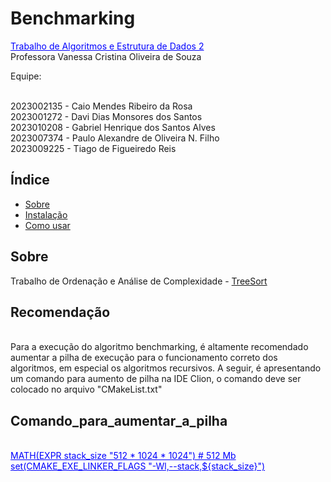# Benchmarking


<span style="color: #0000FF; text-decoration: underline;">Trabalho de Algoritmos e Estrutura de Dados 2</span>
<br>Professora Vanessa Cristina Oliveira de Souza

Equipe:

<div> 
    <br>2023002135 - Caio Mendes Ribeiro da Rosa 
    <br>2023001272 - Davi Dias Monsores dos Santos 
    <br>2023010208 - Gabriel Henrique dos Santos Alves 
    <br>2023007374 - Paulo Alexandre de Oliveira N. Filho 
    <br>2023009225 - Tiago de Figueiredo Reis 
</div>


## Índice

- [Sobre](#sobre)
- [Instalação](#Recomendação)
- [Como usar](#Comando_para_aumentar_a_pilha)

## Sobre

<div> 
    Trabalho de Ordenação e Análise de Complexidade - <u>TreeSort</u>
</div>

## Recomendação
<div> 
    <br> Para a execução do algoritmo benchmarking, é altamente recomendado aumentar a pilha de execução para o funcionamento correto dos algoritmos, em especial os algoritmos recursivos. A seguir, é apresentando um comando para aumento de pilha na IDE Clion, o comando deve ser colocado no arquivo "CMakeList.txt"
</div>

## Comando_para_aumentar_a_pilha
<div> 
    <span style="color: #0000FF; text-decoration: underline;">
        <br>MATH(EXPR stack_size "512 * 1024 * 1024") # 512 Mb
        <br>set(CMAKE_EXE_LINKER_FLAGS "-Wl,--stack,${stack_size}")
    </span>
</div>